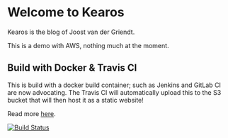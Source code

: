 # Welcome to Kearos
Kearos is the blog of Joost van der Griendt.

This is a demo with AWS, nothing much at the moment.

## Build with Docker & Travis CI
This is build with a docker build container; such as Jenkins and GitLab CI are now advocating.
The Travis CI will automatically upload this to the S3 bucket that will then host it as a static website!

Read more [here](kearos.html).

[![Build Status](https://travis-ci.org/joostvdg/kearos-blog.svg?branch=master)](https://travis-ci.org/joostvdg/kearos-blog)
